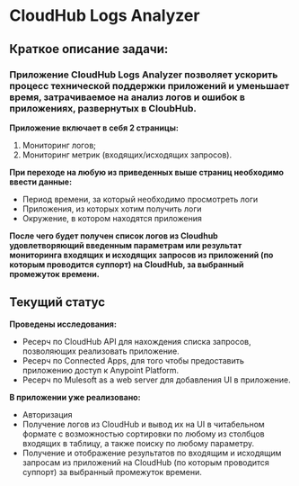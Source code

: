 # **CloudHub Logs Analyzer**

## Краткое описание задачи:

### Приложение CloudHub Logs Analyzer позволяет ускорить процесс технической поддержки приложений и уменьшает время, затрачиваемое на анализ логов и ошибок в приложениях, развернутых в CloubHub.

**Приложение включает в себя 2 страницы:**
  1) Мониторинг логов;
  2) Мониторинг метрик (входящих/исходящих запросов).

**При переходе на любую из приведенных выше страниц необходимо ввести данные:**
  - Период времени, за который необходимо просмотреть логи 
  - Приложения, из которых хотим получить логи
  - Окружение, в котором находятся приложения

  **После чего будет получен список логов из Cloudhub удовлетворяющий введенным параметрам или результат мониторинга входящих и исходящих запросов из приложений (по которым проводится суппорт) на CloudHub, за выбранный промежуток времени.**
## Текущий статус

**Проведены исследования:**
  - Ресерч по CloudHub API для нахождения списка запросов, позволяющих реализовать приложение.
  - Ресерч по Connected Apps, для того чтобы предоставить приложению доступ к Anypoint Platform.
  - Ресерч по Mulesoft as a web server для добавления UI в приложение.

**В приложении уже реализовано:**
  - Авторизация
  - Получение логов из CloudHub и вывод их на UI в читабельном формате с возможностью сортировки по любому из столбцов входящих в таблицу, а также поиску по любому параметру.
  - Получение и отображение результатов по входящим и исходящим запросам из приложений на CloudHub (по которым проводится суппорт) за выбранный промежуток времени.
